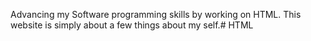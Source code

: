 Advancing my Software programming skills by working on HTML. This website is simply about a few things about my self.# HTML
